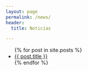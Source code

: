 ```yaml
---
layout: page
permalink: /news/
header:
  title: Noticias

---
```

<ul>
  {% for post in site.posts %}
    <li>
      <a href="{{ post.url }}">{{ post.title }}</a>
    </li>
  {% endfor %}
</ul>